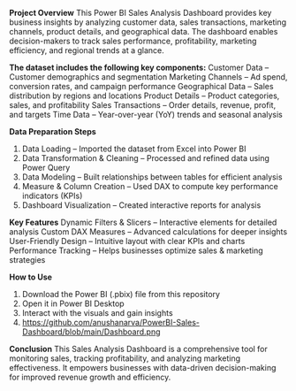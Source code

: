 **Project Overview**
This Power BI Sales Analysis Dashboard provides key business insights by analyzing customer data, sales transactions, marketing channels, product details, and geographical data. The dashboard enables decision-makers to track sales performance, profitability, marketing efficiency, and regional trends at a glance.

**The dataset includes the following key components:**
Customer Data – Customer demographics and segmentation
Marketing Channels – Ad spend, conversion rates, and campaign performance
Geographical Data – Sales distribution by regions and locations
Product Details – Product categories, sales, and profitability
Sales Transactions – Order details, revenue, profit, and targets
Time Data – Year-over-year (YoY) trends and seasonal analysis

**Data Preparation Steps**
1. Data Loading – Imported the dataset from Excel into Power BI
2. Data Transformation & Cleaning – Processed and refined data using Power Query
3. Data Modeling – Built relationships between tables for efficient analysis
4. Measure & Column Creation – Used DAX to compute key performance indicators (KPIs)
5. Dashboard Visualization – Created interactive reports for analysis

**Key Features**
Dynamic Filters & Slicers – Interactive elements for detailed analysis
Custom DAX Measures – Advanced calculations for deeper insights
User-Friendly Design – Intuitive layout with clear KPIs and charts
Performance Tracking – Helps businesses optimize sales & marketing strategies

**How to Use**
1. Download the Power BI (.pbix) file from this repository
2. Open it in Power BI Desktop
3. Interact with the visuals and gain insights
4. https://github.com/anushanarva/PowerBI-Sales-Dashboard/blob/main/Dashboard.png

**Conclusion**
This Sales Analysis Dashboard is a comprehensive tool for monitoring sales, tracking profitability, and analyzing marketing effectiveness. It empowers businesses with data-driven decision-making for improved revenue growth and efficiency.
   
